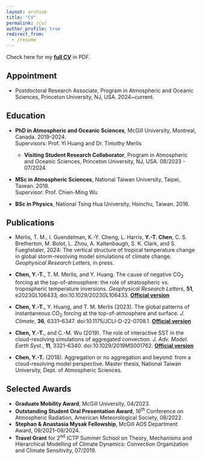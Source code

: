 ```yaml
---
layout: archive
title: "CV"
permalink: /cv/
author_profile: true
redirect_from:
  - /resume
---
```

Check here for my [**full CV**](https://github.com/ytingchen/ytingchen.github.io/blob/master/files/cv.pdf) in PDF.

## Appointment
* Postdoctoral Research Associate, Program in Atmospheric and Oceanic Sciences, Princeton University, NJ, USA. 2024~current. <br>

## Education

* **PhD in Atmospheric and Oceanic Sciences**, McGill University, Montreal, Canada. 2019-2024. <br>
  Supervisors: Prof. Yi Huang and Dr. Timothy Merlis
  * **Visiting Student Research Collaborator**, Program in Atmospheric and Oceanic Sciences, Princeton University, NJ, USA. 08/2023 - 07/2024. <br>
* **MSc in Atmospheric Sciences**, National Taiwan University, Taipei, Taiwan. 2018. <br>
  Supervisor: Prof. Chien-Ming Wu
  
* **BSc in Physics**, National Tsing Hua University, Hsinchu, Taiwan. 2016.


## Publications

* Merlis, T. M., I. Guendelman, K.-Y. Cheng, L. Harris, **Y.-T. Chen**, C. S. Bretherton, M. Bolot, L. Zhou, A. Kaltenbaugh, S. K. Clark, and S. Fueglistaler, 2024: The vertical structure of tropical temperature change in global storm-resolving model simulations of climate change. *Geophysical Research Letters*, in press.

* **Chen, Y.-T.**, T. M. Merlis, and Y. Huang. The cause of negative CO<sub>2</sub> forcing at the top-of-atmosphere: the role of stratospheric vs. tropospheric temperature inversions. *Geophysical Research Letters*, **51**, e2023GL106433, doi:10.1029/2023GL106433. [**Official version**](https://doi.org/10.1029/2023GL106433)

* **Chen, Y.-T.**, Y. Huang, and T. M. Merlis (2023). The global patterns of instantaneous CO<sub>2</sub> forcing at the top-of-atmosphere and surface. *J. Climate*, **36**, 6331–6347. doi:10.1175/JCLI-D-22-0708.1.  [**Official version**](https://doi.org/10.1175/JCLI-D-22-0708.1)

* **Chen, Y.-T.**, and C.-M. Wu (2019). The role of interactive SST in the cloud-resolving simulations of aggregated convection. *J. Adv. Model. Earth Syst.*, **11**, 3321–6340. doi:10.1029/2019MS001762.  [**Official version**](https://agupubs.onlinelibrary.wiley.com/doi/full/10.1029/2019MS001762)

* **Chen, Y.-T.** (2018). Aggregation or no aggregation and beyond: from a cloud-resolving model perspective. Master thesis, National Taiwan University, Dept. of Atmospheric Sciences. 

## Selected Awards

* **Graduate Mobility Award**, McGill University, 04/2023.
* **Outstanding Student Oral Presentation Award**, 16<sup>th</sup> Conference on Atmospheric Radiation, American Meteorological Society, 08/2022.
* **Stephan & Anastasia Mysak Fellowship**, McGill AOS Department Award, 09/2021–08/2024.
* **Travel Grant** for 2<sup>nd</sup> ICTP Summer School on Theory, Mechanisms and Hierarchical Modelling of Climate Dynamics: Convection Organization and Climate Sensitivity, 07/2019.
